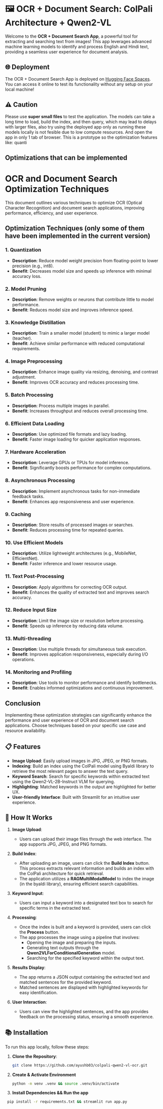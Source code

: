 # 🖼️ OCR + Document Search: ColPali Architecture + Qwen2-VL 

Welcome to the **OCR + Document Search App**, a powerful tool for extracting and searching text from images! This app leverages advanced machine learning models to identify and process English and Hindi text, providing a seamless user experience for document analysis.

## 🌐 Deployment

The OCR + Document Search App is deployed on [Hugging Face Spaces](https://huggingface.co/spaces/ayushb03/colpali-qwen2-ocr-search). You can access it online to test its functionality without any setup on your local machine!

## ⚠️ Caution

Please use **super small files** to test the application. The models can take a long time to load, build the index, and then query, which may lead to delays with larger files, also try using the deployed app only as running these models locally is not fesible due to low compute resources. And open the app in only 1 tab of browser. This is a prototype so the optimization features like: quanti

## Optimizations that can be implemented

# OCR and Document Search Optimization Techniques

This document outlines various techniques to optimize OCR (Optical Character Recognition) and document search applications, improving performance, efficiency, and user experience.

## Optimization Techniques (only some of them have been implemented in the current version)

### 1. Quantization
- **Description**: Reduce model weight precision from floating-point to lower precision (e.g., int8).
- **Benefit**: Decreases model size and speeds up inference with minimal accuracy loss.

### 2. Model Pruning
- **Description**: Remove weights or neurons that contribute little to model performance.
- **Benefit**: Reduces model size and improves inference speed.

### 3. Knowledge Distillation
- **Description**: Train a smaller model (student) to mimic a larger model (teacher).
- **Benefit**: Achieve similar performance with reduced computational requirements.

### 4. Image Preprocessing
- **Description**: Enhance image quality via resizing, denoising, and contrast adjustment.
- **Benefit**: Improves OCR accuracy and reduces processing time.

### 5. Batch Processing
- **Description**: Process multiple images in parallel.
- **Benefit**: Increases throughput and reduces overall processing time.

### 6. Efficient Data Loading
- **Description**: Use optimized file formats and lazy loading.
- **Benefit**: Faster image loading for quicker application responses.

### 7. Hardware Acceleration
- **Description**: Leverage GPUs or TPUs for model inference.
- **Benefit**: Significantly boosts performance for complex computations.

### 8. Asynchronous Processing
- **Description**: Implement asynchronous tasks for non-immediate feedback tasks.
- **Benefit**: Enhances app responsiveness and user experience.

### 9. Caching
- **Description**: Store results of processed images or searches.
- **Benefit**: Reduces processing time for repeated queries.

### 10. Use Efficient Models
- **Description**: Utilize lightweight architectures (e.g., MobileNet, EfficientNet).
- **Benefit**: Faster inference and lower resource usage.

### 11. Text Post-Processing
- **Description**: Apply algorithms for correcting OCR output.
- **Benefit**: Enhances the quality of extracted text and improves search accuracy.

### 12. Reduce Input Size
- **Description**: Limit the image size or resolution before processing.
- **Benefit**: Speeds up inference by reducing data volume.

### 13. Multi-threading
- **Description**: Use multiple threads for simultaneous task execution.
- **Benefit**: Improves application responsiveness, especially during I/O operations.

### 14. Monitoring and Profiling
- **Description**: Use tools to monitor performance and identify bottlenecks.
- **Benefit**: Enables informed optimizations and continuous improvement.

## Conclusion
Implementing these optimization strategies can significantly enhance the performance and user experience of OCR and document search applications. Choose techniques based on your specific use case and resource availability.


## 📋 Features

- **Image Upload**: Easily upload images in JPG, JPEG, or PNG formats.
- **Indexing**: Build an index using the ColPali model using Byaldi library to retrieve the most relevant pages to answer the text query.
- **Keyword Search**: Search for specific keywords within extracted text using the Qwen2-VL-2B-Instruct VLM for querying.
- **Highlighting**: Matched keywords in the output are highlighted for better UX.
- **User-friendly Interface**: Built with Streamlit for an intuitive user experience.

## 🚀 How It Works

1. **Image Upload**: 
   - Users can upload their image files through the web interface. The app supports JPG, JPEG, and PNG formats.

2. **Build Index**:
   - After uploading an image, users can click the **Build Index** button. This process extracts relevant information and builds an index with the ColPali architecture for quick retrieval.
   - The application utilizes a **RAGMultiModalModel** to index the image (in the byaldi library), ensuring efficient search capabilities.

3. **Keyword Input**:
   - Users can input a keyword into a designated text box to search for specific terms in the extracted text.

4. **Processing**:
   - Once the index is built and a keyword is provided, users can click the **Process** button.
   - The app processes the image using a pipeline that involves:
     - Opening the image and preparing the inputs.
     - Generating text outputs through the **Qwen2VLForConditionalGeneration** model.
     - Searching for the specified keyword within the output text.

5. **Results Display**:
   - The app returns a JSON output containing the extracted text and matched sentences for the provided keyword.
   - Matched sentences are displayed with highlighted keywords for easy identification.

6. **User Interaction**:
   - Users can view the highlighted sentences, and the app provides feedback on the processing status, ensuring a smooth experience.

## 📚 Installation

To run this app locally, follow these steps:

1. **Clone the Repository**:
   ```bash
   git clone https://github.com/ayushb03/colpali-qwen2-vl-ocr.git 
   
3. **Create & Activate Environment**
   ```bash
   python -m venv .venv && source .venv/bin/activate 
   
4. **Install Dependencies && Run the app**
  ```bash
   pip install -r requirements.txt && streamlit run app.py

  
